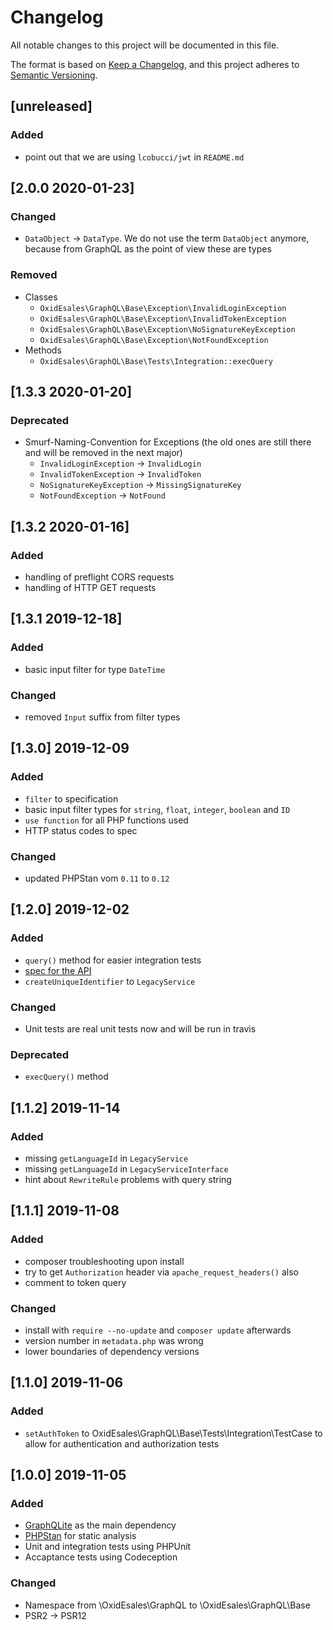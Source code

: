# Changelog
All notable changes to this project will be documented in this file.

The format is based on [Keep a Changelog](https://keepachangelog.com/en/1.0.0/),
and this project adheres to [Semantic Versioning](https://semver.org/spec/v2.0.0.html).

## [unreleased]

### Added
- point out that we are using `lcobucci/jwt` in `README.md`

## [2.0.0 2020-01-23]

### Changed
- `DataObject` -> `DataType`. We do not use the term `DataObject` anymore, because from GraphQL as the point of view these are types

### Removed
- Classes
    - `OxidEsales\GraphQL\Base\Exception\InvalidLoginException`
    - `OxidEsales\GraphQL\Base\Exception\InvalidTokenException`
    - `OxidEsales\GraphQL\Base\Exception\NoSignatureKeyException`
    - `OxidEsales\GraphQL\Base\Exception\NotFoundException`
- Methods
    - `OxidEsales\GraphQL\Base\Tests\Integration::execQuery`

## [1.3.3 2020-01-20]

### Deprecated
- Smurf-Naming-Convention for Exceptions (the old ones are still there and will be removed in the next major)
    - `InvalidLoginException` -> `InvalidLogin`
    - `InvalidTokenException` -> `InvalidToken`
    - `NoSignatureKeyException` -> `MissingSignatureKey`
    - `NotFoundException` -> `NotFound`

## [1.3.2 2020-01-16]

### Added
- handling of preflight CORS requests
- handling of HTTP GET requests

## [1.3.1 2019-12-18]

### Added
- basic input filter for type `DateTime`

### Changed
- removed `Input` suffix from filter types

## [1.3.0] 2019-12-09

### Added
- `filter` to specification
- basic input filter types for `string`, `float`, `integer`, `boolean` and `ID`
- `use function` for all PHP functions used
- HTTP status codes to spec

### Changed
- updated PHPStan vom `0.11` to `0.12`

## [1.2.0] 2019-12-02

### Added
- `query()` method for easier integration tests
- [spec for the API](docs/SPECIFICATION.md)
- `createUniqueIdentifier` to `LegacyService`

### Changed
- Unit tests are real unit tests now and will be run in travis

### Deprecated
- `execQuery()` method

## [1.1.2] 2019-11-14

### Added
- missing `getLanguageId` in `LegacyService`
- missing `getLanguageId` in `LegacyServiceInterface`
- hint about `RewriteRule` problems with query string

## [1.1.1] 2019-11-08

### Added
- composer troubleshooting upon install
- try to get `Authorization` header via `apache_request_headers()` also
- comment to token query

### Changed
- install with `require --no-update` and `composer update` afterwards
- version number in `metadata.php` was wrong
- lower boundaries of dependency versions

## [1.1.0] 2019-11-06

### Added
- `setAuthToken` to OxidEsales\GraphQL\Base\Tests\Integration\TestCase to allow for
  authentication and authorization tests

## [1.0.0] 2019-11-05

### Added
- [GraphQLite](https://github.com/thecodingmachine/graphqlite) as the main dependency
- [PHPStan](https://github.com/phpstan/phpstan) for static analysis
- Unit and integration tests using PHPUnit
- Accaptance tests using Codeception

### Changed
- Namespace from \OxidEsales\GraphQL to \OxidEsales\GraphQL\Base
- PSR2 -> PSR12
